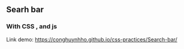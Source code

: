 ## Searh bar
### With CSS , and js

Link demo: https://conghuynhho.github.io/css-practices/Search-bar/